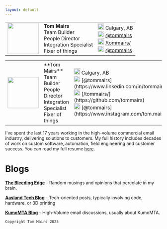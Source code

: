 ```yaml
---
layout: default
---
```

|                |                                 |                                     |
|:---------------|:--------------------------------|:------------------------------------|
| <img src="https://tommairs.github.io/images/tommairs.jpeg" width="100" height="100">  | **Tom Mairs** <br>Team Builder <br>People Director <br>Integration Specialist <br>Fixer of things  | <img src="https://tommairs.github.io/images/mapspot.png" width="20" height="20"> Calgary, AB <br> 	<img src="https://tommairs.github.io/images/linkedin.png" width="20" height="20">  [@tommairs](https://www.linkedin.com/in/tommairs/) <br><img src="https://tommairs.github.io/images/github.jpg" width="20" height="20">  [/tommairs/](https://github.com/tommairs) <br><img src="https://tommairs.github.io/images/instagram.png" width="20" height="20"> [@tommairs](https://www.instagram.com/tom.mairs/)|


<table><tr>
 <td> <img src="https://tommairs.github.io/images/tommairs.jpeg" width="100" height="100"> </td>
 <td> **Tom Mairs** <br>Team Builder <br>People Director <br>Integration Specialist <br>Fixer of things  </td>
 <td> <img src="https://tommairs.github.io/images/mapspot.png" width="20" height="20"> Calgary, AB <br> 	<img src="https://tommairs.github.io/images/linkedin.png" width="20" height="20">  [@tommairs](https://www.linkedin.com/in/tommairs/) <br><img src="https://tommairs.github.io/images/github.jpg" width="20" height="20">  [/tommairs/](https://github.com/tommairs) <br><img src="https://tommairs.github.io/images/instagram.png" width="20" height="20"> [@tommairs](https://www.instagram.com/tom.mairs/)
 </td>
</tr>
</table>

I've  spent the last 17 years working in the high-volume commercial email industry, delivering solutions to customers. My full history includes decades of work on custom software, automation, field engineering and customer success. You can read my full resume [here](https://drive.google.com/file/d/1QGaYGUQJYsC8okMg0LAftp_IM_B3IWQg/view?usp=share_link).

 
# Blogs

[**The Bleeding Edge**](https://thebleedingedge.ca/) - Random musings and opinions that percolate in my brain.

[**Aasland Tech Blog**](./aaslandblog) - Tech-oriented posts, typically involving code, hardware, or 3D printing

[**KumoMTA Blog**](https://kumomta.com/blog) - High-Volume email discussions, usually about KumoMTA.


```
Copyright Tom Mairs 2025
```
